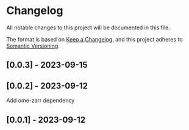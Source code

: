 # Changelog
All notable changes to this project will be documented in this file.

The format is based on [Keep a Changelog](https://keepachangelog.com/en/1.0.0/),
and this project adheres to [Semantic Versioning](https://semver.org/spec/v2.0.0.html).

## [0.0.3] - 2023-09-15


## [0.0.2] - 2023-09-12
Add ome-zarr dependency

## [0.0.1] - 2023-09-12

